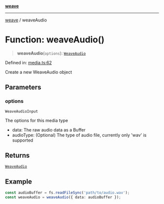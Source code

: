 [**weave**](../README.md)

***

[weave](../README.md) / weaveAudio

# Function: weaveAudio()

> **weaveAudio**(`options`): [`WeaveAudio`](../interfaces/WeaveAudio.md)

Defined in: [media.ts:62](https://github.com/wandb/weave/blob/69f1caabebc727846756574d549b7e7dda458b63/sdks/node/src/media.ts#L62)

Create a new WeaveAudio object

## Parameters

### options

`WeaveAudioInput`

The options for this media type
   - data: The raw audio data as a Buffer
   - audioType: (Optional) The type of audio file, currently only 'wav' is supported

## Returns

[`WeaveAudio`](../interfaces/WeaveAudio.md)

## Example

```ts
const audioBuffer = fs.readFileSync('path/to/audio.wav');
const weaveAudio = weaveAudio({ data: audioBuffer });
```
